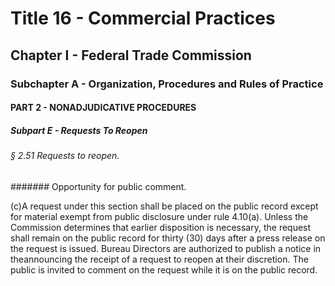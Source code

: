 
# Title 16 - Commercial Practices
## Chapter I - Federal Trade Commission
### Subchapter A - Organization, Procedures and Rules of Practice
#### PART 2 - NONADJUDICATIVE PROCEDURES
##### Subpart E - Requests To Reopen
###### § 2.51 Requests to reopen.
####### Opportunity for public comment.

(c)A request under this section shall be placed on the public record except for material exempt from public disclosure under rule 4.10(a). Unless the Commission determines that earlier disposition is necessary, the request shall remain on the public record for thirty (30) days after a press release on the request is issued. Bureau Directors are authorized to publish a notice in theannouncing the receipt of a request to reopen at their discretion. The public is invited to comment on the request while it is on the public record.
